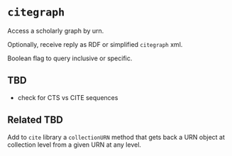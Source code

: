# `citegraph` 

Access a scholarly graph by urn.

Optionally, receive reply as RDF or simplified `citegraph` xml.

Boolean flag to query inclusive or specific.


## TBD ##
- check for CTS vs CITE sequences


## Related TBD ##

Add to `cite` library a `collectionURN` method that gets back a URN object at collection level from a given URN at any level.
